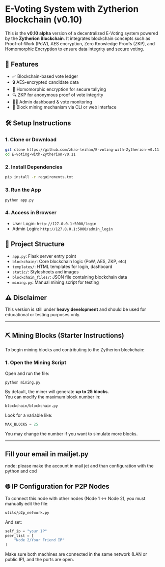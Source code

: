 # E-Voting System with Zytherion Blockchain (v0.10)

This is the **v0.10 alpha** version of a decentralized E-Voting system powered by the **Zytherion Blockchain**. It integrates blockchain concepts such as Proof-of-Work (PoW), AES encryption, Zero Knowledge Proofs (ZKP), and Homomorphic Encryption to ensure data integrity and secure voting.

## 🔧 Features

- ✅ Blockchain-based vote ledger
- 🔒 AES-encrypted candidate data
- 🧠 Homomorphic encryption for secure tallying
- 🔍 ZKP for anonymous proof of vote integrity
- 👨‍⚖️ Admin dashboard & vote monitoring
- 🧱 Block mining mechanism via CLI or web interface

## 🛠️ Setup Instructions

### 1. Clone or Download
```bash
git clone https://github.com/zhao-leihan/E-voting-with-Zytherion-v0.11.git
cd E-voting-with-Zytherion-v0.11
```

### 2. Install Dependencies
```bash
pip install -r requirements.txt
```

### 3. Run the App
```bash
python app.py
```

### 4. Access in Browser
- User Login: `http://127.0.0.1:5000/login`
- Admin Login: `http://127.0.0.1:5000/admin_login`

## 📁 Project Structure

- `app.py`: Flask server entry point
- `blockchain/`: Core blockchain logic (PoW, AES, ZKP, etc)
- `templates/`: HTML templates for login, dashboard
- `static/`: Stylesheets and images
- `blockchain_files/`: JSON file containing blockchain data
- `mining.py`: Manual mining script for testing

## ⚠️ Disclaimer

This version is still under **heavy development** and should be used for educational or testing purposes only.

---

## ⛏️ Mining Blocks (Starter Instructions)

To begin mining blocks and contributing to the Zytherion blockchain:

### 1. Open the Mining Script
Open and run the file:

```bash
python mining.py
```

By default, the miner will generate **up to 25 blocks**.  
You can modify the maximum block number in:

```bash
blockchain/blockchain.py
```

Look for a variable like:
```python
MAX_BLOCKS = 25
```

You may change the number if you want to simulate more blocks.

---
## Fill your email in mailjet.py
 node: please make the account in mail jet and than configuration with the python and cod
 
## 🌐 IP Configuration for P2P Nodes

To connect this node with other nodes (Node 1 ↔ Node 2), you must manually edit the file:

```bash
utils/p2p_network.py
```

And set:
```python
self_ip = "your IP"
peer_list = [
    "Node 2/Your Friend IP"
]
```

Make sure both machines are connected in the same network (LAN or public IP), and the ports are open.


